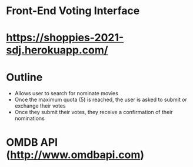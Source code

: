 # Front-End Voting Interface
# https://shoppies-2021-sdj.herokuapp.com/

# Outline
- Allows user to search for nominate movies
- Once the maximum quota (5) is reached, the user is asked to submit or exchange their votes
- Once they submit their votes, they receive a confirmation of their nominations
# OMDB API  (http://www.omdbapi.com) 
